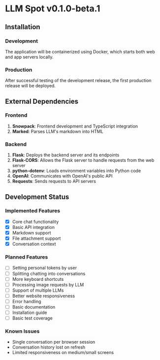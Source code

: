 # LLM Spot v0.1.0-beta.1

## Installation

### Development
The application will be containerized using Docker, which starts both web and app servers locally.

### Production
After successful testing of the development release, the first production release will be deployed.

## External Dependencies

### Frontend
1. **Snowpack**: Frontend development and TypeScript integration
2. **Marked**: Parses LLM's markdown into HTML

### Backend
1. **Flask**: Deploys the backend server and its endpoints
2. **Flask-CORS**: Allows the Flask server to handle requests from the web server
3. **python-dotenv**: Loads environment variables into Python code
4. **OpenAI**: Communicates with OpenAI's public API
5. **Requests**: Sends requests to API servers

## Development Status

### Implemented Features
- [x] Core chat functionality
- [x] Basic API integration
- [x] Markdown support
- [x] File attachment support
- [x] Conversation context

### Planned Features
- [ ] Setting personal tokens by user
- [ ] Splitting chatting into conversations
- [ ] More keyboard shortcuts
- [ ] Processing image requests by LLM
- [ ] Support of multiple LLMs
- [ ] Better website responsiveness
- [ ] Error handling
- [ ] Basic documentation
- [ ] Installation guide
- [ ] Basic test coverage

### Known Issues
- Single conversation per browser session
- Conversation history lost on refresh
- Limited responsiveness on medium/small screens


